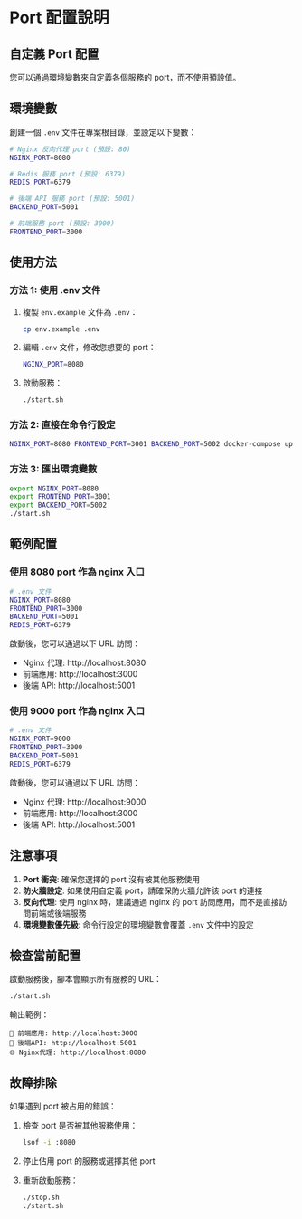 # Port 配置說明

## 自定義 Port 配置

您可以通過環境變數來自定義各個服務的 port，而不使用預設值。

## 環境變數

創建一個 `.env` 文件在專案根目錄，並設定以下變數：

```bash
# Nginx 反向代理 port (預設: 80)
NGINX_PORT=8080

# Redis 服務 port (預設: 6379)
REDIS_PORT=6379

# 後端 API 服務 port (預設: 5001)
BACKEND_PORT=5001

# 前端服務 port (預設: 3000)
FRONTEND_PORT=3000
```

## 使用方法

### 方法 1: 使用 .env 文件

1. 複製 `env.example` 文件為 `.env`：
   ```bash
   cp env.example .env
   ```

2. 編輯 `.env` 文件，修改您想要的 port：
   ```bash
   NGINX_PORT=8080
   ```

3. 啟動服務：
   ```bash
   ./start.sh
   ```

### 方法 2: 直接在命令行設定

```bash
NGINX_PORT=8080 FRONTEND_PORT=3001 BACKEND_PORT=5002 docker-compose up -d
```

### 方法 3: 匯出環境變數

```bash
export NGINX_PORT=8080
export FRONTEND_PORT=3001
export BACKEND_PORT=5002
./start.sh
```

## 範例配置

### 使用 8080 port 作為 nginx 入口

```bash
# .env 文件
NGINX_PORT=8080
FRONTEND_PORT=3000
BACKEND_PORT=5001
REDIS_PORT=6379
```

啟動後，您可以通過以下 URL 訪問：
- Nginx 代理: http://localhost:8080
- 前端應用: http://localhost:3000
- 後端 API: http://localhost:5001

### 使用 9000 port 作為 nginx 入口

```bash
# .env 文件
NGINX_PORT=9000
FRONTEND_PORT=3000
BACKEND_PORT=5001
REDIS_PORT=6379
```

啟動後，您可以通過以下 URL 訪問：
- Nginx 代理: http://localhost:9000
- 前端應用: http://localhost:3000
- 後端 API: http://localhost:5001

## 注意事項

1. **Port 衝突**: 確保您選擇的 port 沒有被其他服務使用
2. **防火牆設定**: 如果使用自定義 port，請確保防火牆允許該 port 的連接
3. **反向代理**: 使用 nginx 時，建議通過 nginx 的 port 訪問應用，而不是直接訪問前端或後端服務
4. **環境變數優先級**: 命令行設定的環境變數會覆蓋 `.env` 文件中的設定

## 檢查當前配置

啟動服務後，腳本會顯示所有服務的 URL：

```bash
./start.sh
```

輸出範例：
```
📱 前端應用: http://localhost:3000
🔧 後端API: http://localhost:5001
🌐 Nginx代理: http://localhost:8080
```

## 故障排除

如果遇到 port 被占用的錯誤：

1. 檢查 port 是否被其他服務使用：
   ```bash
   lsof -i :8080
   ```

2. 停止佔用 port 的服務或選擇其他 port

3. 重新啟動服務：
   ```bash
   ./stop.sh
   ./start.sh
   ``` 
